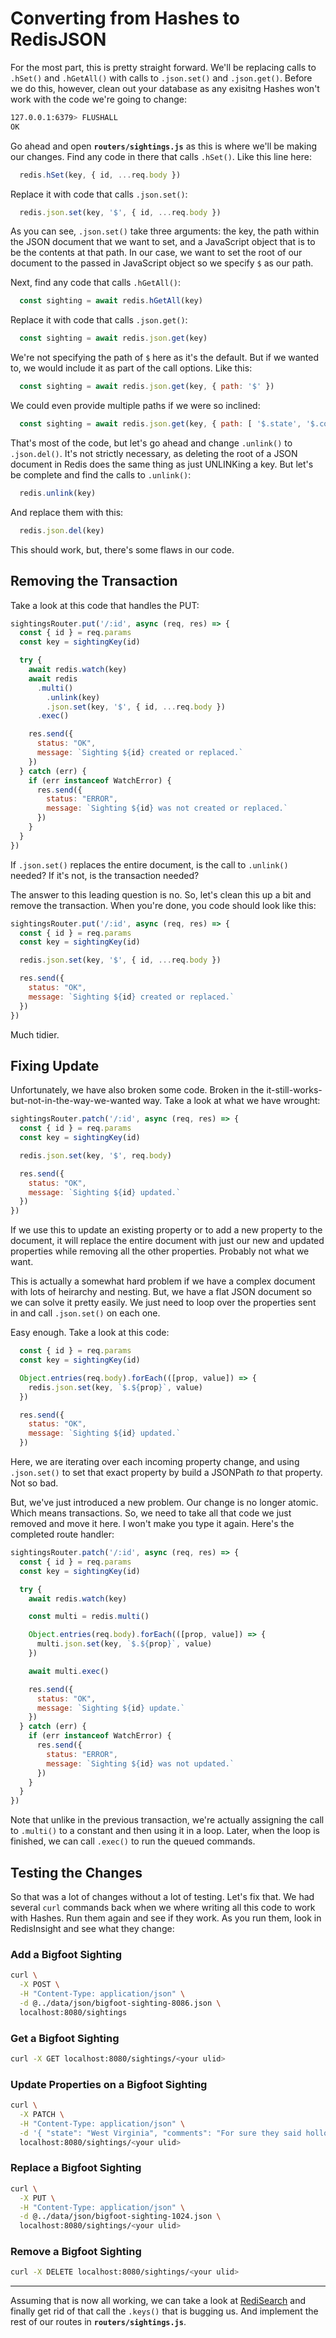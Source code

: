 # Converting from Hashes to RedisJSON #

For the most part, this is pretty straight forward. We'll be replacing calls to `.hSet()` and `.hGetAll()` with calls to `.json.set()` and `.json.get()`. Before we do this, however, clean out your database as any exisitng Hashes won't work with the code we're going to change:

```bash
127.0.0.1:6379> FLUSHALL
OK
```

Go ahead and open **`routers/sightings.js`** as this is where we'll be making our changes. Find any code in there that calls `.hSet()`. Like this line here:

```javascript
  redis.hSet(key, { id, ...req.body })
```

Replace it with code that calls `.json.set()`:

```javascript
  redis.json.set(key, '$', { id, ...req.body })
```

As you can see, `.json.set()` take three arguments: the key, the path within the JSON document that we want to set, and a JavaScript object that is to be the contents at that path. In our case, we want to set the root of our document to the passed in JavaScript object so we specify `$` as our path.

Next, find any code that calls `.hGetAll()`:

```javascript
  const sighting = await redis.hGetAll(key)
```

Replace it with code that calls `.json.get()`:

```javascript
  const sighting = await redis.json.get(key)
```

We're not specifying the path of `$` here as it's the default. But if we wanted to, we would include it as part of the call options. Like this:

```javascript
  const sighting = await redis.json.get(key, { path: '$' })
```

We could even provide multiple paths if we were so inclined:

```javascript
  const sighting = await redis.json.get(key, { path: [ '$.state', '$.county' ] })
```

That's most of the code, but let's go ahead and change `.unlink()` to `.json.del()`. It's not strictly necessary, as deleting the root of a JSON document in Redis does the same thing as just UNLINKing a key. But let's be complete and find the calls to `.unlink()`:

```javascript
  redis.unlink(key)
```

And replace them with this:

```javascript
  redis.json.del(key)
```

This should work, but, there's some flaws in our code.

## Removing the Transaction ##

Take a look at this code that handles the PUT:

```javascript
sightingsRouter.put('/:id', async (req, res) => {
  const { id } = req.params
  const key = sightingKey(id)

  try {
    await redis.watch(key)
    await redis
      .multi()
        .unlink(key)
        .json.set(key, '$', { id, ...req.body })
      .exec()

    res.send({
      status: "OK",
      message: `Sighting ${id} created or replaced.`
    })
  } catch (err) {
    if (err instanceof WatchError) {
      res.send({
        status: "ERROR",
        message: `Sighting ${id} was not created or replaced.`
      })
    }
  }
})
```

If `.json.set()` replaces the entire document, is the call to `.unlink()` needed? If it's not, is the transaction needed?

The answer to this leading question is no. So, let's clean this up a bit and remove the transaction. When you're done, you code should look like this:

```javascript
sightingsRouter.put('/:id', async (req, res) => {
  const { id } = req.params
  const key = sightingKey(id)

  redis.json.set(key, '$', { id, ...req.body })

  res.send({
    status: "OK",
    message: `Sighting ${id} created or replaced.`
  })
})
```

Much tidier.

## Fixing Update ##

Unfortunately, we have also broken some code. Broken in the it-still-works-but-not-in-the-way-we-wanted way. Take a look at what we have wrought:

```javascript
sightingsRouter.patch('/:id', async (req, res) => {
  const { id } = req.params
  const key = sightingKey(id)

  redis.json.set(key, '$', req.body)

  res.send({
    status: "OK",
    message: `Sighting ${id} updated.`
  })
})
```

If we use this to update an existing property or to add a new property to the document, it will replace the entire document with just our new and updated properties while removing all the other properties. Probably not what we want.

This is actually a somewhat hard problem if we have a complex document with lots of heirarchy and nesting. But, we have a flat JSON document so we can solve it pretty easily. We just need to loop over the properties sent in and call `.json.set()` on each one.

Easy enough. Take a look at this code:

```javascript
  const { id } = req.params
  const key = sightingKey(id)

  Object.entries(req.body).forEach(([prop, value]) => {
    redis.json.set(key, `$.${prop}`, value)
  })

  res.send({
    status: "OK",
    message: `Sighting ${id} updated.`
  })
```

Here, we are iterating over each incoming property change, and using `.json.set()` to set that exact property by build a JSONPath *to* that property. Not so bad.

But, we've just introduced a new problem. Our change is no longer atomic. Which means transactions. So, we need to take all that code we just removed and move it here. I won't make you type it again. Here's the completed route handler:

```javascript
sightingsRouter.patch('/:id', async (req, res) => {
  const { id } = req.params
  const key = sightingKey(id)

  try {
    await redis.watch(key)

    const multi = redis.multi()

    Object.entries(req.body).forEach(([prop, value]) => {
      multi.json.set(key, `$.${prop}`, value)
    })

    await multi.exec()

    res.send({
      status: "OK",
      message: `Sighting ${id} update.`
    })
  } catch (err) {
    if (err instanceof WatchError) {
      res.send({
        status: "ERROR",
        message: `Sighting ${id} was not updated.`
      })
    }
  }
})
```

Note that unlike in the previous transaction, we're actually assigning the call to `.multi()` to a constant and then using it in a loop. Later, when the loop is finished, we can call `.exec()` to run the queued commands.


## Testing the Changes ##

So that was a lot of changes without a lot of testing. Let's fix that. We had several `curl` commands back when we where writing all this code to work with Hashes. Run them again and see if they work. As you run them, look in RedisInsight and see what they change:

### Add a Bigfoot Sighting ###

```bash
curl \
  -X POST \
  -H "Content-Type: application/json" \
  -d @../data/json/bigfoot-sighting-8086.json \
  localhost:8080/sightings
```

### Get a Bigfoot Sighting ###

```bash
curl -X GET localhost:8080/sightings/<your ulid>
```

### Update Properties on a Bigfoot Sighting ###

```bash
curl \
  -X PATCH \
  -H "Content-Type: application/json" \
  -d '{ "state": "West Virginia", "comments": "For sure they said hollow as holler." }' \
  localhost:8080/sightings/<your ulid>
```

### Replace a Bigfoot Sighting ###

```bash
curl \
  -X PUT \
  -H "Content-Type: application/json" \
  -d @../data/json/bigfoot-sighting-1024.json \
  localhost:8080/sightings/<your ulid>
```

### Remove a Bigfoot Sighting ###

```bash
curl -X DELETE localhost:8080/sightings/<your ulid>
```

----------------------------------------

Assuming that is now all working, we can take a look at [RediSearch](16-REDISEARCH-BASICS.md) and finally get rid of that call the `.keys()` that is bugging us. And implement the rest of our routes in **`routers/sightings.js`**.
